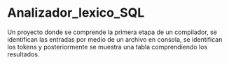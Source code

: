 # Analizador_lexico_SQL
Un proyecto donde se comprende la primera etapa de un compilador, se identifican las entradas por medio de un archivo en consola, se identifican los tokens y posteriormente se muestra una tabla comprendiendo los resultados.
